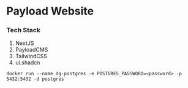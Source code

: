 # Payload Website

### Tech Stack
1. NextJS
2. PayloadCMS
3. TailwindCSS
4. ui.shadcn

```
docker run --name dg-postgres -e POSTGRES_PASSWORD=<password> -p 5432:5432 -d postgres
```
